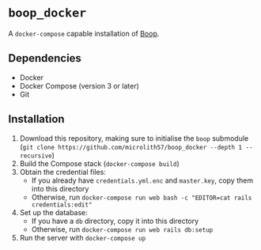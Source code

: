 # `boop_docker`

A `docker-compose` capable installation of [Boop](https://github.com/microlith57/boop).

## Dependencies

- Docker
- Docker Compose (version 3 or later)
- Git

## Installation

1.  Download this repository, making sure to initialise the `boop` submodule (`git clone https://github.com/microlith57/boop_docker --depth 1 --recursive`)
2.  Build the Compose stack (`docker-compose build`)
3.  Obtain the credential files:
    - If you already have `credentials.yml.enc` and `master.key`, copy them into this directory
    - Otherwise, run `docker-compose run web bash -c "EDITOR=cat rails credentials:edit"`
4.  Set up the database:
    - If you have a `db` directory, copy it into this directory
    - Otherwise, run `docker-compose run web rails db:setup`
5.  Run the server with `docker-compose up`

